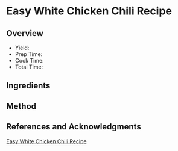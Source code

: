 # Easy White Chicken Chili Recipe

## Overview

- Yield:
- Prep Time:
- Cook Time:
- Total Time:

## Ingredients


## Method



## References and Acknowledgments

[Easy White Chicken Chili Recipe](https://www.delish.com/cooking/recipe-ideas/recipes/a57946/easy-white-chicken-chili-recipe/)
